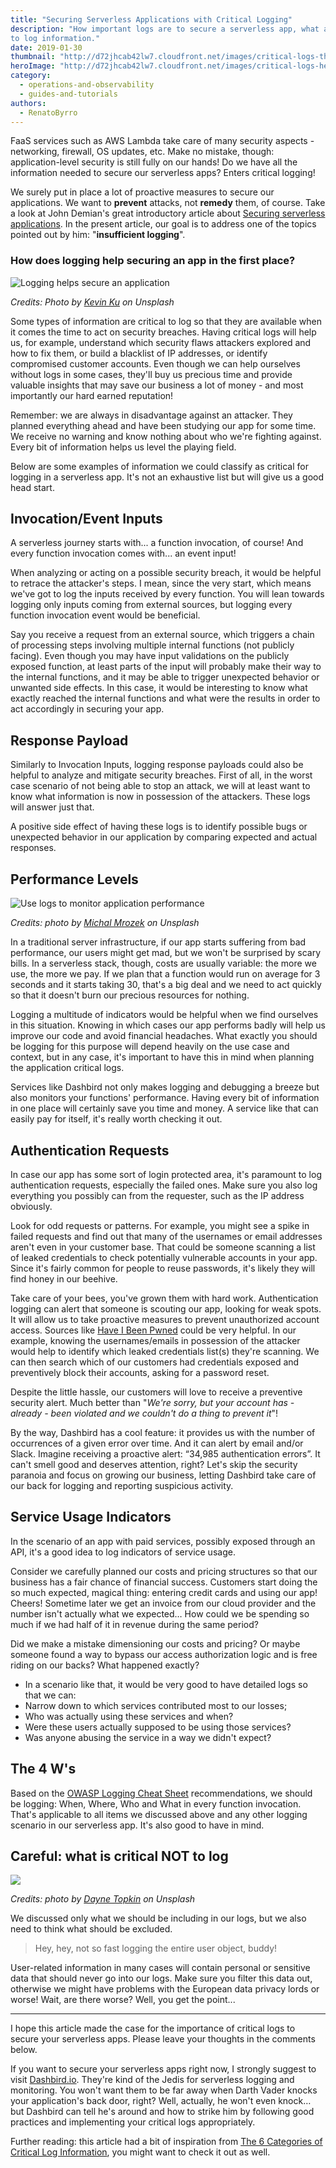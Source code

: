 ```yaml
---
title: "Securing Serverless Applications with Critical Logging"
description: "How important logs are to secure a serverless app, what and how 
to log information."
date: 2019-01-30
thumbnail: "http://d72jhcab42lw7.cloudfront.net/images/critical-logs-thumbnail-min.png"
heroImage: "http://d72jhcab42lw7.cloudfront.net/images/critical-logs-hero-min.png"
category:
  - operations-and-observability
  - guides-and-tutorials
authors: 
  - RenatoByrro
---
```


FaaS services such as AWS Lambda take care of many security aspects - networking, firewall, OS updates, etc. Make no mistake, though: application-level security is still fully on our hands! Do we have all the information needed to secure our serverless apps? Enters critical logging!

We surely put in place a lot of proactive measures to secure our applications. We want to **prevent** attacks, not **remedy** them, of course. Take a look at John Demian's great introductory article about [Securing serverless applications](https://dashbird.io/blog/security-in-serverless/). In the present article, our goal is to address one of the topics pointed out by him: "**insufficient logging**".

### How does logging help securing an app in the first place?

<img src="http://d72jhcab42lw7.cloudfront.net/images/critical-logs-coding-min.png" alt="Logging helps secure an application">

*Credits: Photo by [Kevin Ku](https://unsplash.com/photos/w7ZyuGYNpRQ?utm_source=unsplash&utm_medium=referral&utm_content=creditCopyText) on Unsplash*

Some types of information are critical to log so that they are available when it comes the time to act on security breaches. Having critical logs will help us, for example, understand which security flaws attackers explored and how to fix them, or build a blacklist of IP addresses, or identify compromised customer accounts. Even though we can help ourselves without logs in some cases, they'll buy us precious time and provide valuable insights that may save our business a lot of money - and most importantly our hard earned reputation!

Remember: we are always in disadvantage against an attacker. They planned everything ahead and have been studying our app for some time. We receive no warning and know nothing about who we're fighting against. Every bit of information helps us level the playing field.

Below are some examples of information we could classify as critical for logging in a serverless app. It's not an exhaustive list but will give us a good head start.

## Invocation/Event Inputs

A serverless journey starts with... a function invocation, of course! And every function invocation comes with... an event input!

When analyzing or acting on a possible security breach, it would be helpful to retrace the attacker's steps. I mean, since the very start, which means we've got to log the inputs received by every function. You will lean towards logging only inputs coming from external sources, but logging every function invocation event would be beneficial.

Say you receive a request from an external source, which triggers a chain of processing steps involving multiple internal functions (not publicly facing). Even though you may have input validations on the publicly exposed function, at least parts of the input will probably make their way to the internal functions, and it may be able to trigger unexpected behavior or unwanted side effects. In this case, it would be interesting to know what exactly reached the internal functions and what were the results in order to act accordingly in securing your app.

## Response Payload

Similarly to Invocation Inputs, logging response payloads could also be helpful to analyze and mitigate security breaches. First of all, in the worst case scenario of not being able to stop an attack, we will at least want to know what information is now in possession of the attackers. These logs will answer just that.

A positive side effect of having these logs is to identify possible bugs or unexpected behavior in our application by comparing expected and actual responses.

## Performance Levels

<img src="http://d72jhcab42lw7.cloudfront.net/images/critical-logs-performance-min.png" alt="Use logs to monitor application performance">

*Credits: photo by [Michal Mrozek](https://unsplash.com/photos/0aqJNZ5tVBc?utm_source=unsplash&utm_medium=referral&utm_content=creditCopyText) on Unsplash*

In a traditional server infrastructure, if our app starts suffering from bad performance, our users might get mad, but we won't be surprised by scary bills. In a serverless stack, though, costs are usually variable: the more we use, the more we pay. If we plan that a function would run on average for 3 seconds and it starts taking 30, that's a big deal and we need to act quickly so that it doesn't burn our precious resources for nothing.

Logging a multitude of indicators would be helpful when we find ourselves in this situation. Knowing in which cases our app performs badly will help us improve our code and avoid financial headaches. What exactly you should be logging for this purpose will depend heavily on the use case and context, but in any case, it's important to have this in mind when planning the application critical logs.

Services like Dashbird not only makes logging and debugging a breeze but also monitors your functions' performance. Having every bit of information in one place will certainly save you time and money. A service like that can easily pay for itself, it's really worth checking it out.

## Authentication Requests

In case our app has some sort of login protected area, it's paramount to log authentication requests, especially the failed ones. Make sure you also log everything you possibly can from the requester, such as the IP address obviously.

Look for odd requests or patterns. For example, you might see a spike in failed requests and find out that many of the usernames or email addresses aren't even in your customer base. That could be someone scanning a list of leaked credentials to check potentially vulnerable accounts in your app. Since it's fairly common for people to reuse passwords, it's likely they will find honey in our beehive.

Take care of your bees, you've grown them with hard work. Authentication logging can alert that someone is scouting our app, looking for weak spots. It will allow us to take proactive measures to prevent unauthorized account access. Sources like [Have I Been Pwned](https://haveibeenpwned.com/) could be very helpful. In our example, knowing the usernames/emails in possession of the attacker would help to identify which leaked credentials list(s) they're scanning. We can then search which of our customers had credentials exposed and preventively block their accounts, asking for a password reset.

Despite the little hassle, our customers will love to receive a preventive security alert. Much better than "*We're sorry, but your account has - already - been violated and we couldn't do a thing to prevent it*"!

By the way, Dashbird has a cool feature: it provides us with the number of occurrences of a given error over time. And it can alert by email and/or Slack. Imagine receiving a proactive alert: “34,985 authentication errors”. It can't smell good and deserves attention, right? Let's skip the security paranoia and focus on growing our business, letting Dashbird take care of our back for logging and reporting suspicious activity.

## Service Usage Indicators

In the scenario of an app with paid services, possibly exposed through an API, it's a good idea to log indicators of service usage.

Consider we carefully planned our costs and pricing structures so that our business has a fair chance of financial success. Customers start doing the so much expected, magical thing: entering credit cards and using our app! Cheers! Sometime later we get an invoice from our cloud provider and the number isn't actually what we expected… How could we be spending so much if we had half of it in revenue during the same period?

Did we make a mistake dimensioning our costs and pricing? Or maybe someone found a way to bypass our access authorization logic and is free riding on our backs? What happened exactly?

- In a scenario like that, it would be very good to have detailed logs so that we can:
- Narrow down to which services contributed most to our losses;
- Who was actually using these services and when?
- Were these users actually supposed to be using those services?
- Was anyone abusing the service in a way we didn't expect?

## The 4 W's

Based on the [OWASP Logging Cheat Sheet](https://www.owasp.org/index.php/Logging_Cheat_Sheet) recommendations, we should be logging: When, Where, Who and What in every function invocation. That's applicable to all items we discussed above and any other logging scenario in our serverless app. It's also good to have in mind.

## Careful: what is critical NOT to log

<img src="http://d72jhcab42lw7.cloudfront.net/images/critical-logs-private-min.png" src="Careful with sensitive/personal data in logs">

*Credits: photo by [Dayne Topkin](https://unsplash.com/photos/u5Zt-HoocrM?utm_source=unsplash&utm_medium=referral&utm_content=creditCopyText) on Unsplash*

We discussed only what we should be including in our logs, but we also need to think what should be excluded.

> Hey, hey, not so fast logging the entire user object, buddy!

User-related information in many cases will contain personal or sensitive data that should never go into our logs. Make sure you filter this data out, otherwise we might have problems with the European data privacy lords or worse! Wait, are there worse? Well, you get the point...

- - -

I hope this article made the case for the importance of critical logs to secure your serverless apps. Please leave your thoughts in the comments below.

If you want to secure your serverless apps right now, I strongly suggest to visit [Dashbird.io](https://dashbird.io). They're kind of the Jedis for serverless logging and monitoring. You won't want them to be far away when Darth Vader knocks your application's back door, right? Well, actually, he won't even knock… but Dashbird can tell he's around and how to strike him by following good practices and implementing your critical logs appropriately.

Further reading: this article had a bit of inspiration from [The 6 Categories of Critical Log Information](https://www.sans.edu/cyber-research/security-laboratory/article/6toplogs), you might want to check it out as well.
